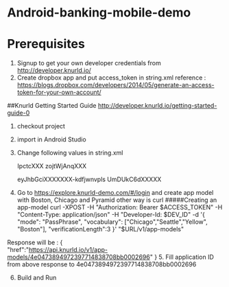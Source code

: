 # Android-banking-mobile-demo

# Prerequisites
1. Signup to get your own developer credentials from http://developer.knurld.io/
2. Create dropbox app and put access_token in string.xml
reference : https://blogs.dropbox.com/developers/2014/05/generate-an-access-token-for-your-own-account/

##Knurld Getting Started Guide
http://developer.knurld.io/getting-started-guide-0

1. checkout project 
2. import in Android Studio 
3. Change following values in string.xml
    <!-- client id and client secret will be found at the knurld developer account -->
    <string name="client_id">IpctcXXX</string> 
    <string name="client_secret">zojtWjAnqXXX</string>
    <!-- You will get mail for dev id once you registered, Do not put Bearer: in developer id-->
    <string name="developer_id">eyJhbGciXXXXXXX-kdfjwnvpls</string>
    <string name="dropbox_access_token">UmDUkC6dXXXXX</string>

4.  Go to https://explore.knurld-demo.com/#/login and create app model with Boston, Chicago and Pyramid other way is curl 
    #####Creating an app-model
curl -XPOST -H "Authorization: Bearer $ACCESS_TOKEN" -H "Content-Type: application/json" -H "Developer-Id: $DEV_ID" -d '{ "mode": "PassPhrase", "vocabulary": ["Chicago","Seattle","Yellow", "Boston"], "verificationLength":3 }' "$URL/v1/app-models"

Response will be : {   
    "href":"https://api.knurld.io/v1/app-models/4e0473894972397714838708bb0002696"
}
5.  Fill application ID from above response to   <string name="app_model">4e0473894972397714838708bb0002696</string>

6.  Build and Run

